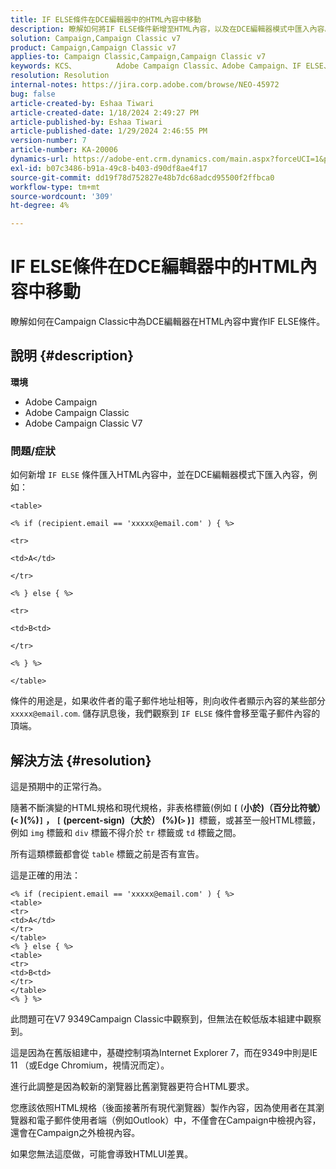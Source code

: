 ```yaml
---
title: IF ELSE條件在DCE編輯器中的HTML內容中移動
description: 瞭解如何將IF ELSE條件新增至HTML內容，以及在DCE編輯器模式中匯入內容。
solution: Campaign,Campaign Classic v7
product: Campaign,Campaign Classic v7
applies-to: Campaign Classic,Campaign,Campaign Classic v7
keywords: KCS、​​​ ​ ​ ​ ​ ​ ​ ​ ​ ​​​Adobe Campaign Classic、Adobe Campaign、IF ELSE、HTML、DCE編輯器、疑難排解、V7 9349
resolution: Resolution
internal-notes: https://jira.corp.adobe.com/browse/NEO-45972
bug: false
article-created-by: Eshaa Tiwari
article-created-date: 1/18/2024 2:49:27 PM
article-published-by: Eshaa Tiwari
article-published-date: 1/29/2024 2:46:55 PM
version-number: 7
article-number: KA-20006
dynamics-url: https://adobe-ent.crm.dynamics.com/main.aspx?forceUCI=1&pagetype=entityrecord&etn=knowledgearticle&id=81d16bc2-10b6-ee11-a569-6045bd006b3d
exl-id: b07c3486-b91a-49c8-b403-d90df8ae4f17
source-git-commit: dd19f78d752827e48b7dc68adcd95500f2ffbca0
workflow-type: tm+mt
source-wordcount: '309'
ht-degree: 4%

---
```


# IF ELSE條件在DCE編輯器中的HTML內容中移動


瞭解如何在Campaign Classic中為DCE編輯器在HTML內容中實作IF ELSE條件。

## 說明 {#description}


<b>環境</b>

- Adobe Campaign
- Adobe Campaign Classic
- Adobe Campaign Classic V7


### <b>問題/症狀</b>

如何新增 `IF ELSE` 條件匯入HTML內容中，並在DCE編輯器模式下匯入內容，例如：


```
<table>

<% if (recipient.email == 'xxxxx@email.com' ) { %>

<tr>

<td>A</td>

</tr>

<% } else { %>

<tr>

<td>B<td>

</tr>

<% } %>

</table>
```


條件的用途是，如果收件者的電子郵件地址相等，則向收件者顯示內容的某些部分 `xxxxx@email.com`. 儲存訊息後，我們觀察到 `IF ELSE` 條件會移至電子郵件內容的頂端。


## 解決方法 {#resolution}


這是預期中的正常行為。

隨著不斷演變的HTML規格和現代規格，非表格標籤(例如 <b>`[` </b>(<b>小於)（百分比符號） (`<` )(%)`]` ， `[` (percent-sign)（大於） (%)(`>` )`]`  </b>標籤，或甚至一般HTML標籤，例如 `img` 標籤和 `div` 標籤不得介於 `tr` 標籤或 `td` 標籤之間。

所有這類標籤都會從 `table` 標籤之前是否有宣告。

這是正確的用法：


```
<% if (recipient.email == 'xxxxx@email.com' ) { %>
<table>
<tr>
<td>A</td>
</tr>
</table>
<% } else { %>
<table>
<tr>
<td>B<td>
</tr>
</table>
<% } %>
```


此問題可在V7 9349Campaign Classic中觀察到，但無法在較低版本組建中觀察到。

這是因為在舊版組建中，基礎控制項為Internet Explorer 7，而在9349中則是IE 11 （或Edge Chromium，視情況而定）。

進行此調整是因為較新的瀏覽器比舊瀏覽器更符合HTML要求。

您應該依照HTML規格（後面接著所有現代瀏覽器）製作內容，因為使用者在其瀏覽器和電子郵件使用者端（例如Outlook）中，不僅會在Campaign中檢視內容，還會在Campaign之外檢視內容。

如果您無法這麼做，可能會導致HTMLUI差異。

